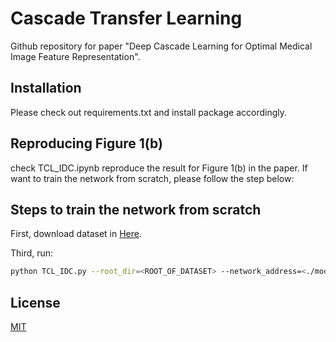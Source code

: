 # Cascade Transfer Learning

Github repository for paper "Deep Cascade Learning for Optimal Medical Image Feature Representation".

## Installation
Please check out requirements.txt and install package accordingly.

## Reproducing Figure 1(b)
check TCL_IDC.ipynb reproduce the result for Figure 1(b) in the paper. 
If want to train the network from scratch, please follow the step below:

## Steps to train the network from scratch

First, download dataset in [Here](https://www.kaggle.com/paultimothymooney/breast-histopathology-images).

Third, run:
```bash
python TCL_IDC.py --root_dir=<ROOT_OF_DATASET> --network_address=<./model/sourcemodel/SourceNetwork>
```

## License
[MIT](https://choosealicense.com/licenses/mit/)
